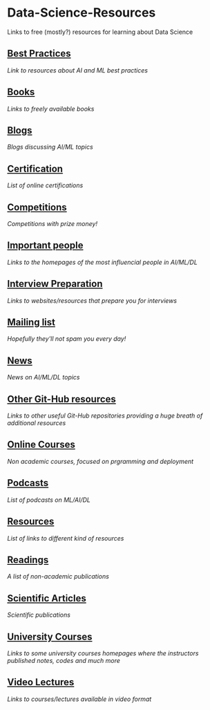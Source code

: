 # Data-Science-Resources
Links to free (mostly?) resources for learning about Data Science

## [Best Practices](https://github.com/kyaiooiayk/Data-Science-Resources/blob/main/Best%20Practices.md)
*Link to resources about AI and ML best practices*

## [Books](https://github.com/kyaiooiayk/Data-Science-Resources/blob/main/Books.md)
*Links to freely available books*

## [Blogs](https://github.com/kyaiooiayk/Data-Science-Resources/blob/main/Blogs.md)
*Blogs discussing AI/ML topics*

## [Certification](https://github.com/kyaiooiayk/Data-Science-Resources/blob/main/Certification.md)
*List of online certifications*

## [Competitions](https://github.com/kyaiooiayk/Data-Science-Resources/blob/main/Competitions.md)
*Competitions with prize money!*

## [Important people](https://github.com/kyaiooiayk/Data-Science-Resources/blob/main/Important%20People.md)
*Links to the homepages of the most influencial people in AI/ML/DL*

## [Interview Preparation](https://github.com/kyaiooiayk/Data-Science-Resources/blob/main/Interview%20Preparation.md)
*Links to websites/resources that prepare you for interviews*

## [Mailing list](https://github.com/kyaiooiayk/Data-Science-Resources/blob/main/Mailing%20List.md)
*Hopefully they'll not spam you every day!*

## [News](https://github.com/kyaiooiayk/Data-Science-Resources/blob/main/News.md)
*News on AI/ML/DL topics*

## [Other Git-Hub resources](https://github.com/kyaiooiayk/Data-Science-Resources/blob/main/Other%20Git-Hub%20Resources.md)
*Links to other useful Git-Hub repositories providing a huge breath of additional resources*

## [Online Courses](https://github.com/kyaiooiayk/Data-Science-Resources/blob/main/Online%20Courses.md)
*Non academic courses, focused on prgramming and deployment*

## [Podcasts](https://github.com/kyaiooiayk/Data-Science-Resources/blob/main/Podcasts.md)
*List of podcasts on ML/AI/DL* 

## [Resources](https://github.com/kyaiooiayk/Data-Science-Resources/blob/main/Resources.md)
*List of links to different kind of resources*

## [Readings](https://github.com/kyaiooiayk/Data-Science-Resources/blob/main/Readings.md)
*A list of non-academic publications*

## [Scientific Articles](https://github.com/kyaiooiayk/Data-Science-Resources/blob/main/Scientific%20Articles.md)
*Scientific publications*

## [University Courses](https://github.com/kyaiooiayk/Data-Science-Resources/blob/main/University%20Courses.md)
*Links to some university courses homepages where the instructors published notes, codes and much more*

## [Video Lectures](https://github.com/kyaiooiayk/Data-Science-Resources/blob/main/Video%20Lectures.md)
*Links to courses/lectures available in video format*
